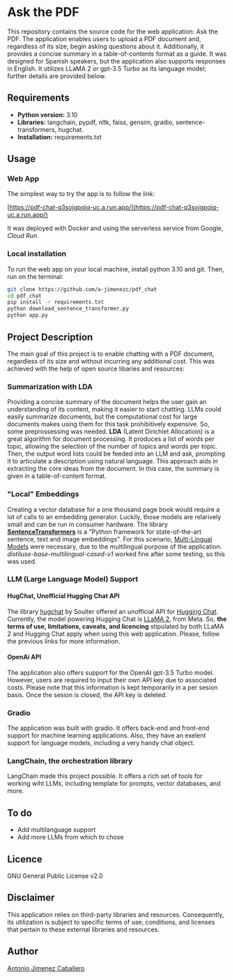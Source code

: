# Ask the PDF

This repository contains the source code for the web application: Ask the PDF. The application enables users to upload a PDF document and, regardless of its size, begin asking questions about it. Additionally, it provides a concise summary in a table-of-contents format as a guide. It was designed for Spanish speakers, but the application also supports responses in English. It utilizes LLaMA 2 or gpt-3.5 Turbo as its language model; further details are provided below.

## Requirements

* **Python version:** 3.10
* **Libraries:** langchain, pypdf, nltk, faiss, gensim, gradio, sentence-transformers, hugchat.
* **Installation:** requirements.txt

## Usage

### Web App
The simplest way to try the app is to follow the link: 

[https://pdf-chat-q3sojgpqiq-uc.a.run.app/](https://pdf-chat-q3sojgpqiq-uc.a.run.app/)

It was deployed with Docker and using the serverless service from Google, *Cloud Run*.

### Local installation
To run the web app on your local machine, install python 3.10 and git. Then, run on the terminal:

```bash
git clone https://github.com/a-jimenezc/pdf_chat
cd pdf_chat
pip install -r requirements.txt
python download_sentence_transformer.py
python app.py
```

## Project Description

The main goal of this project is to enable chatting with a PDF document, regardless of its size and without incurring any additional cost. This was achieved with the help of open source libaries and resources:

### Summarization with LDA
Providing a concise summary of the document helps the user gain an understanding of its content, making it easier to start chatting. LLMs could easily summarize documents, but the computational cost for large documents makes using them for this task prohibitively expensive. So, some preprossessing was needed. **LDA** (Latent Dirichlet Allocatioin) is a great algorithm for document processing. It produces a list of words per topic, allowing the selection of the number of topics and words per topic. Then, the output word lists could be feeded into an LLM and ask, prompting it to articulate a description using natural language. This approach aids in extracting the core ideas from the document. In this case, the summary is given in a table-of-content format.

### "Local" Embeddings
Creating a vector database for a one thousand page book would require a lot of calls to an embedding generator. Luckily, those models are relarively small and can be run in consumer hardware. The library **[SentenceTransformers](https://www.sbert.net)** is a "Python framework for state-of-the-art sentence, text and image embeddings". For this scenario, [Multi-Lingual Models](https://www.sbert.net/docs/pretrained_models.html#multi-lingual-models) were necessary, due to the multilingual purpose of the application. *distiluse-base-multilingual-cased-v1* worked fine after some testing, so this was used.

### LLM (Large Language Model) Support

#### HugChat, Unofficial Hugging Chat API
The library [hugchat](https://github.com/Soulter/hugging-chat-api) by Soulter offered an unofficial API for [Hugging Chat](https://huggingface.co/chat/). Currently, the model powering Hugging Chat is [LLaMA 2](https://huggingface.co/meta-llama/Llama-2-70b-chat-hf), from Meta. So, **the terms of use, limitations, caveats, and licencing** stipulated by both LLaMA 2 and Hugging Chat apply when using this web application. Please, follow the previous links for more information.

#### OpenAi API
The application also offers support for the OpenAI gpt-3.5 Turbo model. However, users are required to input their own API key due to associated costs. Please note that this information is kept temporarily in a per sesion basis. Once the sesion is closed, the API key is deleted.

### Gradio
The application was built with gradio. It offers back-end and front-end support for machine learning applications. Also, they have an exelent support for language models, including a very handy chat object. 

### LangChain, the orchestration library
LangChain made this project possible. It offers a rich set of tools for working wiht LLMs, including template for prompts, vector databases, and more.

## To do
* Add multilanguage support
* Add more LLMs from which to chose

## Licence
GNU General Public License v2.0

## Disclaimer
This application relies on third-party libraries and resources. Consequently, its utilization is subject to specific terms of use, conditions, and licenses that pertain to these external libraries and resources.

## Author
[Antonio Jimenez Caballero](https://www.linkedin.com/in/antonio-jimnzc/)



